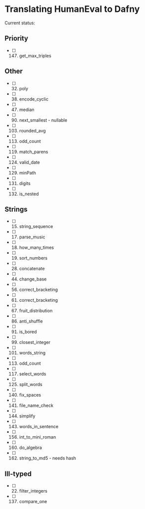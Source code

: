 # Translating HumanEval to Dafny

Current status:

## Priority
- [ ] 147. get_max_triples

## Other

- [ ] 32. poly
- [ ] 38. encode_cyclic
- [ ] 47. median
- [ ] 90. next_smallest - nullable
- [ ] 103. rounded_avg
- [ ] 113. odd_count
- [ ] 119. match_parens
- [ ] 124. valid_date
- [ ] 129. minPath
- [ ] 131. digits
- [ ] 132. is_nested


## Strings
- [ ] 15. string_sequence
- [ ] 17. parse_music
- [ ] 18. how_many_times
- [ ] 19. sort_numbers
- [ ] 28. concatenate
- [ ] 44. change_base
- [ ] 56. correct_bracketing
- [ ] 61. correct_bracketing
- [ ] 67. fruit_distribution
- [ ] 86. anti_shuffle
- [ ] 91. is_bored
- [ ] 99. closest_integer
- [ ] 101. words_string
- [ ] 113. odd_count
- [ ] 117. select_words
- [ ] 125. split_words
- [ ] 140. fix_spaces
- [ ] 141. file_name_check
- [ ] 144. simplify
- [ ] 143. words_in_sentence
- [ ] 156. int_to_mini_roman
- [ ] 160. do_algebra
- [ ] 162. string_to_md5 - needs hash

## Ill-typed
- [ ] 22. filter_integers
- [ ] 137. compare_one